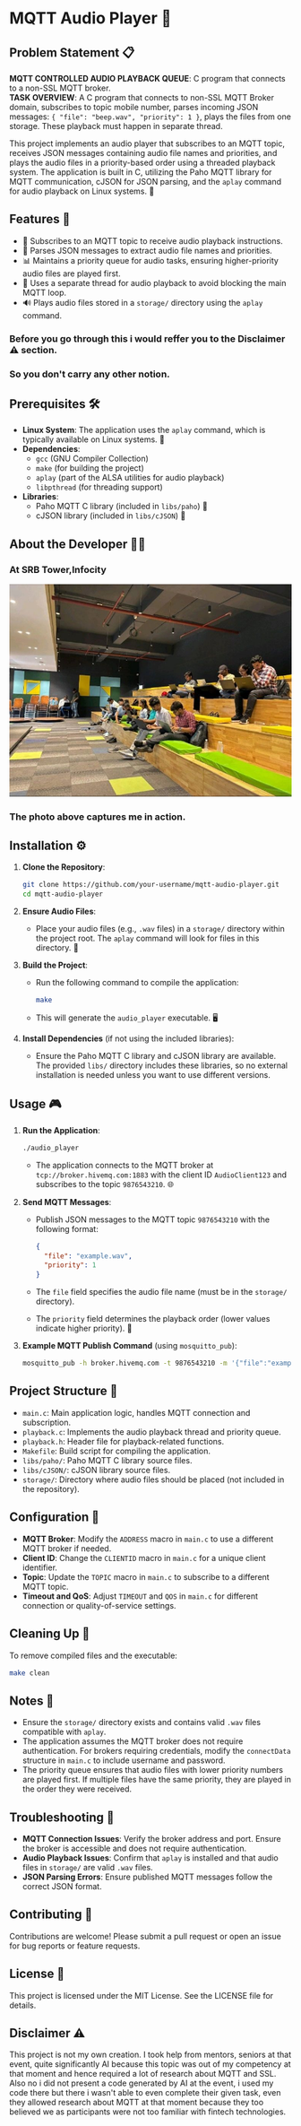 # **MQTT Audio Player** 🚀

## Problem Statement 📋

**MQTT CONTROLLED AUDIO PLAYBACK QUEUE**: C program that connects to a non-SSL MQTT broker.\
**TASK OVERVIEW**: A C program that connects to non-SSL MQTT Broker domain, subscribes to topic mobile number, parses incoming JSON messages: `{ "file": "beep.wav", "priority": 1 }`, plays the files from one storage. These playback must happen in separate thread.

This project implements an audio player that subscribes to an MQTT topic, receives JSON messages containing audio file names and priorities, and plays the audio files in a priority-based order using a threaded playback system. The application is built in C, utilizing the Paho MQTT library for MQTT communication, cJSON for JSON parsing, and the `aplay` command for audio playback on Linux systems. 🎵

## Features 🎉

- 🔗 Subscribes to an MQTT topic to receive audio playback instructions.
- 📜 Parses JSON messages to extract audio file names and priorities.
- 📊 Maintains a priority queue for audio tasks, ensuring higher-priority audio files are played first.
- 🧵 Uses a separate thread for audio playback to avoid blocking the main MQTT loop.
- 🔊 Plays audio files stored in a `storage/` directory using the `aplay` command.

### Before you go through this i would reffer you to the Disclaimer ⚠️ section.
### So you don't carry any other notion.

## Prerequisites 🛠️

- **Linux System**: The application uses the `aplay` command, which is typically available on Linux systems. 🐧
- **Dependencies**:
  - `gcc` (GNU Compiler Collection)
  - `make` (for building the project)
  - `aplay` (part of the ALSA utilities for audio playback)
  - `libpthread` (for threading support)
- **Libraries**:
  - Paho MQTT C library (included in `libs/paho`) 📡
  - cJSON library (included in `libs/cJSON`) 📄

## About the Developer 👨‍💻

### At SRB Tower,Infocity
![](/assets/iserveu.jpeg)
### The photo above captures me in action.

## Installation ⚙️

1. **Clone the Repository**:

   ```bash
   git clone https://github.com/your-username/mqtt-audio-player.git
   cd mqtt-audio-player
   ```

2. **Ensure Audio Files**:

   - Place your audio files (e.g., `.wav` files) in a `storage/` directory within the project root. The `aplay` command will look for files in this directory. 📂

3. **Build the Project**:

   - Run the following command to compile the application:

     ```bash
     make
     ```

   - This will generate the `audio_player` executable. 🖥️

4. **Install Dependencies** (if not using the included libraries):

   - Ensure the Paho MQTT C library and cJSON library are available. The provided `libs/` directory includes these libraries, so no external installation is needed unless you want to use different versions.

## Usage 🎮

1. **Run the Application**:

   ```bash
   ./audio_player
   ```

   - The application connects to the MQTT broker at `tcp://broker.hivemq.com:1883` with the client ID `AudioClient123` and subscribes to the topic `9876543210`. 🌐

2. **Send MQTT Messages**:

   - Publish JSON messages to the MQTT topic `9876543210` with the following format:

     ```json
     {
       "file": "example.wav",
       "priority": 1
     }
     ```

   - The `file` field specifies the audio file name (must be in the `storage/` directory).

   - The `priority` field determines the playback order (lower values indicate higher priority). 🔢

3. **Example MQTT Publish Command** (using `mosquitto_pub`):

   ```bash
   mosquitto_pub -h broker.hivemq.com -t 9876543210 -m '{"file":"example.wav","priority":1}'
   ```

## Project Structure 📁

- `main.c`: Main application logic, handles MQTT connection and subscription.
- `playback.c`: Implements the audio playback thread and priority queue.
- `playback.h`: Header file for playback-related functions.
- `Makefile`: Build script for compiling the application.
- `libs/paho/`: Paho MQTT C library source files.
- `libs/cJSON/`: cJSON library source files.
- `storage/`: Directory where audio files should be placed (not included in the repository).

## Configuration 🔧

- **MQTT Broker**: Modify the `ADDRESS` macro in `main.c` to use a different MQTT broker if needed.
- **Client ID**: Change the `CLIENTID` macro in `main.c` for a unique client identifier.
- **Topic**: Update the `TOPIC` macro in `main.c` to subscribe to a different MQTT topic.
- **Timeout and QoS**: Adjust `TIMEOUT` and `QOS` in `main.c` for different connection or quality-of-service settings.

## Cleaning Up 🧹

To remove compiled files and the executable:

```bash
make clean
```

## Notes 📝

- Ensure the `storage/` directory exists and contains valid `.wav` files compatible with `aplay`.
- The application assumes the MQTT broker does not require authentication. For brokers requiring credentials, modify the `connectData` structure in `main.c` to include username and password.
- The priority queue ensures that audio files with lower priority numbers are played first. If multiple files have the same priority, they are played in the order they were received.

## Troubleshooting 🐞

- **MQTT Connection Issues**: Verify the broker address and port. Ensure the broker is accessible and does not require authentication.
- **Audio Playback Issues**: Confirm that `aplay` is installed and that audio files in `storage/` are valid `.wav` files.
- **JSON Parsing Errors**: Ensure published MQTT messages follow the correct JSON format.

## Contributing 🤝

Contributions are welcome! Please submit a pull request or open an issue for bug reports or feature requests.

## License 📜

This project is licensed under the MIT License. See the LICENSE file for details.

## Disclaimer ⚠️

This project is not my own creation. I took help from mentors, seniors at that event, quite significantly AI because this topic was out of my competency at that moment and hence required a lot of research about MQTT and SSL. Also no i did not present a code generated by AI at the event, i used my code there but there i wasn't able to even complete their given task, even they allowed research about MQTT at that moment because they too believed we as participants were not too familiar with fintech technologies.

